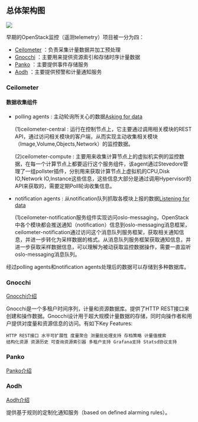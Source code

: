 ## 总体架构图
![](https://docs.openstack.org/developer/ceilometer/_images/ceilo-arch.png)

早期的OpenStack监控（遥测telemetry）项目被一分为四：

* [Ceilometer](https://github.com/markfengyunzhou/ceilometer/blob/master/%E7%B3%BB%E7%BB%9F%E6%9E%B6%E6%9E%84.md#ceilometer) ：负责采集计量数据并加工预处理
* [Gnocchi](https://github.com/markfengyunzhou/ceilometer/blob/master/%E7%B3%BB%E7%BB%9F%E6%9E%B6%E6%9E%84.md#gnocchi) ：主要用来提供资源索引和存储时序计量数据
* [Panko](https://github.com/markfengyunzhou/ceilometer/blob/master/%E7%B3%BB%E7%BB%9F%E6%9E%B6%E6%9E%84.md#panko) ：主要提供事件存储服务
* [Aodh](https://github.com/markfengyunzhou/ceilometer/blob/master/%E7%B3%BB%E7%BB%9F%E6%9E%B6%E6%9E%84.md#aodh) ：主要提供预警和计量通知服务

### Ceilometer

#### 数据收集组件

* polling agents : 主动轮询所关心的数据[Asking for data](https://docs.openstack.org/developer/ceilometer/architecture.html#polling-agents-asking-for-data)

    (1)ceilometer-central : 运行在控制节点上，它主要通过调用相关模块的REST API，通过访问相关模块的客户端，从而实现主动收集相关模块（Image,Volume,Objects,Network）的监控数据。

    (2)ceilometer-compute : 主要用来收集计算节点上的虚拟机实例的监控数据，在每一个计算节点上都要运行这个服务组件，该agent通过Stevedore管理了一组pollster插件，分别用来获取计算节点上虚拟机的CPU,Disk IO,Network IO,Instance这些信息，这些信息大部分是通过调用Hypervisor的API来获取的，需要定期Poll轮询收集信息。

* notification agents : 从notification队列抓取各模块上报的数据[Listening for data](https://docs.openstack.org/developer/ceilometer/architecture.html#notification-agents-listening-for-data)

    (1)ceilometer-notification服务组件实现访问oslo-messaging，OpenStack中各个模块都会推送通知（notification）信息到oslo-messaging消息框架，ceilometer-notification通过访问这个消息队列服务框架，获取相关通知信息，并进一步转化为采样数据的格式。从消息队列服务框架获取通知信息，并进一步获取采样数据信息，可以理解为被动获取监控数据操作，需要一直监听oslo-messaging消息队列。

经过polling agents和notification agents处理后的数据可以存储到多种数据库。 

### Gnocchi
[Gnocchi介绍](http://gnocchi.xyz/index.html)

Gnocchi是一个多租户时间序列，计量和资源数据库。提供了HTTP REST接口来创建和操作数据。Gnocchi设计用于超大规模计量数据的存储，同时向操作者和用户提供对度量和资源信息的访问。有如下Key Features:
```
HTTP REST接口 水平可扩展性 度量聚合 测量批处理支持 存档策略 计量值搜索
结构化资源 资源历史 可查询资源索引器 多租户支持 Grafana支持 Statsd协议支持
```

### Panko

[Panko介绍](https://docs.openstack.org/developer/panko/)

### Aodh

[Aodh介绍](https://docs.openstack.org/developer/aodh/architecture.html)

提供基于规则的定制化通知服务（based on defined alarming rules）。
